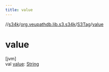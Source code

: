 ```yaml
---
title: value
---
```

//[s34k](../../../index.html)/[org.veupathdb.lib.s3.s34k](../index.html)/[S3Tag](index.html)/[value](value.html)



# value



[jvm]\
val [value](value.html): [String](https://kotlinlang.org/api/latest/jvm/stdlib/kotlin/-string/index.html)




